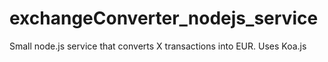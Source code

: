 # exchangeConverter_nodejs_service
Small node.js service that converts X transactions into EUR. Uses Koa.js 
